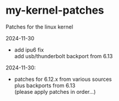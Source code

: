 # my-kernel-patches
Patches for the linux kernel

2024-11-30
- add ipu6 fix  
  add usb/thunderbolt backport from 6.13

2024-11-30:
- patches for 6.12.x from various sources  
  plus backports from 6.13  
  (please apply patches in order...)
